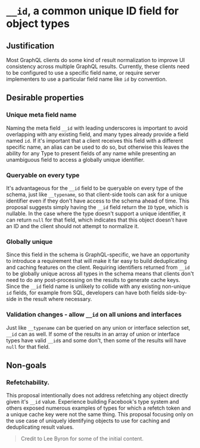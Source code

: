# `__id`, a common unique ID field for object types

## Justification

Most GraphQL clients do some kind of result normalization to improve UI
consistency across multiple GraphQL results. Currently, these clients need to be
configured to use a specific field name, or require server implementers to use a
particular field name like `id` by convention.

## Desirable properties

### Unique meta field name

Naming the meta field `__id` with leading underscores is important to avoid
overlapping with any existing field, and many types already provide a field
named `id`. If it's important that a client receives this field with a different
specific name, an alias can be used to do so, but otherwise this leaves
the ability for any Type to present fields of any name while presenting an
unambiguous field to access a globally unique identifier.

### Queryable on every type

It's advantageous for the `__id` field to be queryable on every type of the
schema, just like `__typename`, so that client-side tools can ask for a unique
identifier even if they don't have access to the schema ahead of time. This
proposal suggests simply having the `__id` field return the `ID` type, which is
nullable. In the case where the type doesn't support a unique identifier, it can
return `null` for that field, which indicates that this object doesn't have an
ID and the client should not attempt to normalize it.

### Globally unique

Since this field in the schema is GraphQL-specific, we have an opportunity to
introduce a requirement that will make it far easy to build deduplicating and
caching features on the client. Requiring identifiers returned from `__id` to be
globally unique across all types in the schema means that clients don't need to
do any post-processing on the results to generate cache keys. Since the `__id`
field name is unlikely to collide with any existing non-unique `id` fields, for
example from SQL, developers can have both fields side-by-side in the result
where necessary.

### Validation changes - allow `__id` on all unions and interfaces

Just like `__typename` can be queried on any union or interface selection set,
`__id` can as well. If some of the results in an array of union or interface
types have valid `__id`s and some don't, then some of the results will have
`null` for that field.

## Non-goals

### Refetchability.

This proposal intentionally does not address refetching any object directly
given it's `__id` value. Experience building Facebook's type system and others
exposed numerous examples of types for which a refetch token and a unique cache
key were not the same thing. This proposal focusing only on the use case of
uniquely identifying objects to use for caching and deduplicating
result values.

> Credit to Lee Byron for some of the initial content.
